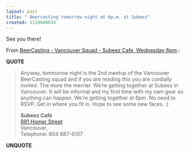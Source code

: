 ```yaml
---
layout: post
title: " Beercasting tomorrow night at 6p.m. at Subeez"
created: 1110948634
---
```

<p>See you there!
</p>
<p>From <a href="http://www.kriskrug.com/?p=243">BeerCasting - Vancouver Squad - Subeez Cafe, Wednesday 6pm</a>.:</p>
<p><b>QUOTE</b></p><blockquote><p>Anyway, tommorow night is the 2nd meetup of the Vancouver BeerCasting squad and if you are reading this you are cordially invited. The more the merrier. We&rsquo;re getting together at Subeez in Vancouver. It will be informal and my first time with my own gear so anything can happen. We&rsquo;re getting together at 6pm. No need to RSVP. Get in where you fit in. Hope to see some new faces. :)
</p>
<p><b>Subeez Caf&eacute;</b><br />
<a href="http://ca.maps.yahoo.com/maps_result?ed=WLa4Dup_0To_t1vjOOK62m6M3hH1EVIwCA--&amp;csz=vancouver%2C+bc&amp;country=ca&amp;new=1&amp;name=&amp;qty=">891 Homer Street</a><br />
Vancouver,<br />
Telephone: 604 687-6107
</p>
</blockquote><p><b>UNQUOTE</b></p>



